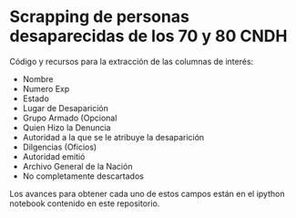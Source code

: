 # Scrapping de personas desaparecidas de los 70 y 80 CNDH

Código y recursos para la extracción de las columnas de interés:

- Nombre
- Numero Exp
- Estado
- Lugar de Desaparición
- Grupo Armado (Opcional
- Quien Hizo la Denuncia
- Autoridad a la que se le atribuye la desaparición
- Dilgencias (Oficios)
- Autoridad emitió
- Archivo General de la Nación
- No completamente descartados

Los avances para obtener cada uno de estos campos están en el ipython notebook contenido en este repositorio.